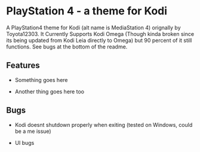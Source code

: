 # PlayStation 4 - a theme for Kodi

A PlayStation4 theme for Kodi (alt name is MediaStation 4) orignally by Toyota12303. It Currently Supports Kodi Omega (Though kinda broken since its being updated from Kodi Leia directly to Omega) but 90 percent of it still functions. See bugs at the bottom of the readme.



## Features

* Something goes here

* Another thing goes here too

## Bugs

* Kodi doesnt shutdown properly when exiting (tested on Windows, could be a me issue)

* UI bugs



## 
